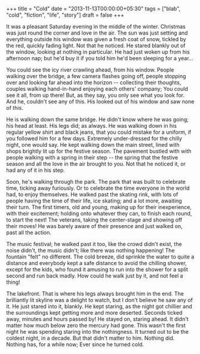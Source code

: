 +++
title = "Cold"
date = "2013-11-13T00:00:00+05:30"
tags = ["blab", "cold", "fiction", "life", "story"]
draft = false
+++

It was a pleasant Saturday evening in the middle of the winter. Christmas was
just round the corner and love in the air. The sun was just setting and
everything outside his window was given a fresh coat of snow, tickled by the
red, quickly fading light. Not that he noticed. He stared blankly out of the
window, looking at nothing in particular. He had just woken up from his
afternoon nap; but he'd buy it if you told him he'd been sleeping for a year...

You could see the icy river crawling ahead, from his window.  People walking
over the bridge, a few camera flashes going off, people stopping over and
looking far ahead into the horizon -- collecting their thoughts, couples
walking hand-in-hand enjoying each others' company; You could see it all, from
up there! But, as they say, you only see what you look for. And he, couldn't
see any of this. His looked out of his window and saw none of this.

He is walking down the same bridge. He didn't know where he was going; his head
at least. His legs did; as always. He was walking down in his regular yellow
shirt and black jeans, that you could mistake for a uniform, if you followed
him for a few days. Extremely under-dressed for the chilly night, one would
say. He kept walking down the main street, lined with shops brightly lit up for
the festive season. The pavement bustled with with people walking with a spring
in their step -- the spring that the festive season and all the love in the air
brought to you. Not that he noticed it, or had any of it in his step.

Soon, he's walking through the park. The park that was built to celebrate time,
ticking away furiously. Or to celebrate the time everyone in the world had, to
enjoy themselves. He walked past the skating rink, with lots of people having
the time of their life, ice skating; and a lot more, awaiting their turn. The
first timers, old and young, making up for their inexperience, with their
excitement; holding onto whatever they can, to finish each round, to start the
next! The veterans, taking the center-stage and showing off their moves!  He
was barely aware of their presence and just walked on, past all the action.

The music festival; he walked past it too, like the crowd didn't exist, the
noise didn't, the music didn't; like there was nothing happening! The fountain
"felt" no different. The cold breeze, did sprinkle the water to quite a
distance and everybody kept a safe distance to avoid the chilling shower,
except for the kids, who found it amusing to run into the shower for a split
second and run back madly. How could he walk just by it, and not feel a thing!

The lakefront. That is where his legs always brought him in the end. The
brilliantly lit skyline was a delight to watch, but I don't believe he saw any
of it. He just stared into it, blankly. He kept staring, as the night got
chillier and the surroundings kept getting more and more deserted. Seconds
ticked away, minutes and hours passed by! He stayed on, staring ahead. It
didn't matter how much below zero the mercury had gone. This wasn't the first
night he was spending staring into the nothingness. It turned out to be the
coldest night, in a decade. But that didn't matter to him. Nothing did. Nothing
has, for a while now; Ever since he turned cold.
